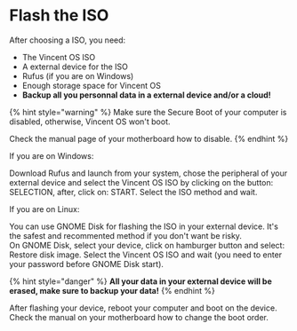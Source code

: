 # Flash the ISO

After choosing a ISO, you need:

* The Vincent OS ISO
* A external device for the ISO
* Rufus (if you are on Windows)
* Enough storage space for Vincent OS
* **Backup all you personnal data in a external device and/or a cloud!**

{% hint style="warning" %}
Make sure the Secure Boot of your computer is disabled, otherwise, Vincent OS won't boot.

Check the manual page of your motherboard how to disable.
{% endhint %}

If you are on Windows:

Download Rufus and launch from your system, chose the peripheral of your external device and select the Vincent OS ISO by clicking on the button: SELECTION, after, click on: START. Select the ISO method and wait.



If you are on Linux:

You can use GNOME Disk for flashing the ISO in your external device. It's the safest and recommented method if you don't want be risky.\
On GNOME Disk, select your device, click on hamburger button and select: Restore disk image. Select the Vincent OS ISO and wait (you need to enter your password before GNOME Disk start).

{% hint style="danger" %}
**All your data in your external device will be erased, make sure to backup your data!**
{% endhint %}

After flashing your device, reboot your computer and boot on the device. Check the manual on your motherboard how to change the boot order.

